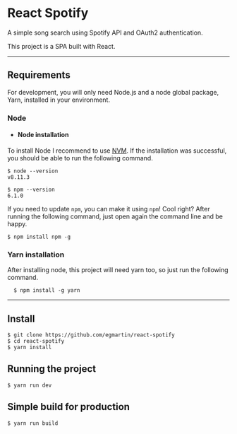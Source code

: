 # React Spotify

A simple song search using Spotify API and OAuth2 authentication. 

This project is a SPA built with React. 

---
## Requirements

For development, you will only need Node.js and a node global package, Yarn, installed in your environment.

### Node
- #### Node installation

To install Node I recommend to use [NVM](https://github.com/nvm-sh/nvm). 
If the installation was successful, you should be able to run the following command.

    $ node --version
    v8.11.3

    $ npm --version
    6.1.0

If you need to update `npm`, you can make it using `npm`! Cool right? After running the following command, just open again the command line and be happy.

    $ npm install npm -g

###
### Yarn installation
  After installing node, this project will need yarn too, so just run the following command.

      $ npm install -g yarn

---

## Install

    $ git clone https://github.com/egmartin/react-spotify
    $ cd react-spotify
    $ yarn install

## Running the project

    $ yarn run dev

## Simple build for production

    $ yarn run build